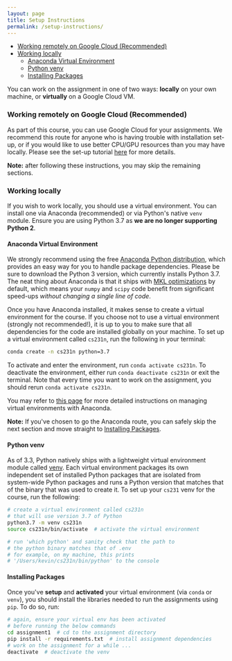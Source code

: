 ```yaml
---
layout: page
title: Setup Instructions
permalink: /setup-instructions/
---
```

- [Working remotely on Google Cloud (Recommended)](#working-remotely-on-google-cloud-recommended)
- [Working locally](#working-locally)
  - [Anaconda Virtual Environment](#anaconda-virtual-environment)
  - [Python venv](#python-venv)
  - [Installing Packages](#installing-packages)

You can work on the assignment in one of two ways: **locally** on your own machine, or **virtually** on a Google Cloud VM.

### Working remotely on Google Cloud (Recommended)
As part of this course, you can use Google Cloud for your assignments. We recommend this route for anyone who is having trouble with installation set-up, or if you would like to use better CPU/GPU resources than you may have locally. Please see the set-up tutorial [here](https://github.com/cs231n/gcloud/) for more details.

**Note:** after following these instructions, you may skip the remaining sections.

### Working locally
If you wish to work locally, you should use a virtual environment. You can install one via Anaconda (recommended) or via Python's native `venv` module. Ensure you are using Python 3.7 as **we are no longer supporting Python 2**.

#### Anaconda Virtual Environment
We strongly recommend using the free [Anaconda Python distribution](https://www.anaconda.com/download/), which provides an easy way for you to handle package dependencies. Please be sure to download the Python 3 version, which currently installs Python 3.7. The neat thing about Anaconda is that it ships with [MKL optimizations](https://docs.anaconda.com/mkl-optimizations/) by default, which means your `numpy` and `scipy` code benefit from significant speed-ups *without changing a single line of code*.

Once you have Anaconda installed, it makes sense to create a virtual environment for the course. If you choose not to use a virtual environment (strongly not recommended!), it is up to you to make sure that all dependencies for the code are installed globally on your machine. To set up a virtual environment called `cs231n`, run the following in your terminal:

```bash
conda create -n cs231n python=3.7
```

To activate and enter the environment, run `conda activate cs231n`. To deactivate the environment, either run `conda deactivate cs231n` or exit the terminal. Note that every time you want to work on the assignment, you should rerun `conda activate cs231n`.

You may refer to [this page](https://docs.conda.io/projects/conda/en/latest/user-guide/tasks/manage-environments.html) for more detailed instructions on managing virtual environments with Anaconda.

**Note:** If you've chosen to go the Anaconda route, you can safely skip the next section and move straight to [Installing Packages](#installing-packages).

<a name='venv'></a>
#### Python venv

As of 3.3, Python natively ships with a lightweight virtual environment module called [venv](https://docs.python.org/3/library/venv.html). Each virtual environment packages its own independent set of installed Python packages that are isolated from system-wide Python packages and runs a Python version that matches that of the binary that was used to create it. To set up your `cs231` venv for the course, run the following:

```bash
# create a virtual environment called cs231n
# that will use version 3.7 of Python
python3.7 -m venv cs231n
source cs231n/bin/activate  # activate the virtual environment

# run 'which python' and sanity check that the path to
# the python binary matches that of .env
# for example, on my machine, this prints
# '/Users/kevin/cs231n/bin/python' to the console
```

<a name='packages'></a>
#### Installing Packages

Once you've **setup** and **activated** your virtual environment (via `conda` or `venv`), you should install the libraries needed to run the assignments using `pip`. To do so, run:

```bash
# again, ensure your virtual env has been activated
# before running the below commands
cd assignment1  # cd to the assignment directory
pip install -r requirements.txt  # install assignment dependencies
# work on the assignment for a while ...
deactivate  # deactivate the venv
```
